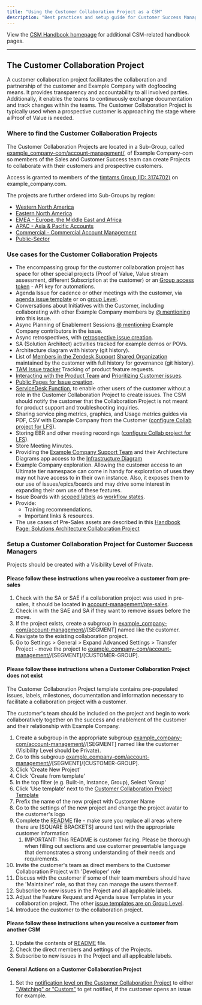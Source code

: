 ```yaml
---
title: "Using the Customer Collaboration Project as a CSM"
description: "Best practices and setup guide for Customer Success Managers using Customer Collaboration Projects to manage customer data, requests, and collaborations."
---
```


View the [CSM Handbook homepage](/handbook/customer-success/csm/) for additional CSM-related handbook pages.

---

## The Customer Collaboration Project

A customer collaboration project facilitates the collaboration and partnership of the customer and Example Company with dogfooding means. It provides transparency and accountability to all involved parties. Additionally, it enables the teams to continuously exchange documentation and track changes within the teams. The Customer Collaboration Project is typically used when a prospective customer is approaching the stage where a Proof of Value is needed.

### Where to find the Customer Collaboration Projects

The Customer Collaboration Projects are located in a Sub-Group, called [example_company-com/account-management/](https://example_company.com/example_company-com/account-management), of Example Company-com so members of the Sales and Customer Success team can create Projects to collaborate with their customers and prospective customers.

Access is granted to members of the [timtams Group (ID: 3174702)](https://example_company.com/groups/timtams) on example_company.com.

The projects are further ordered into Sub-Groups by region:

- [Western North America](https://example_company.com/example_company-com/account-management/western-north-america)
- [Eastern North America](https://example_company.com/example_company-com/account-management/eastern-north-america)
- [EMEA - Europe, the Middle East and Africa](https://example_company.com/example_company-com/account-management/emea)
- [APAC - Asia & Pacific Accounts](https://example_company.com/example_company-com/account-management/apac)
- [Commercial - Commercial Account Management](https://example_company.com/example_company-com/account-management/commercial)
- [Public-Sector](https://example_company.com/example_company-com/account-management/public-sector)

### Use cases for the Customer Collaboration Projects

- The encompassing group for the customer collaboration project has space for other special projects (Proof of Value, Value stream assessment, different Subscription at the customer) or an [Group access token](https://docs.example_company.com/ee/user/group/settings/group_access_tokens.html) - API key for automations.
- Agenda Issue for cadence or other meetings with the customer, via [agenda issue template](https://example_company.com/example_company-com/account-management/templates/collaboration/-/blob/master/.example_company/issue_templates/Meeting%20Agenda.md) or on [group Level](https://example_company.com/example_company-com/account-management/sub-group-issue-templates/-/tree/master/.example_company/issue_templates).
- Conversations about Initiatives with the Customer, including collaborating with other Example Company members by [@ mentioning](https://docs.example_company.com/ee/user/discussions/#mentions) into this issue.
- Async Planning of Enablement Sessions [@ mentioning](https://docs.example_company.com/ee/user/discussions/#mentions) Example Company contributors in the issue.
- Async retrospectives, with [retrospective issue creation](https://example_company.com/example_company-org/async-retrospectives).
- SA (Solution Architect) activities tracked for example demos or POVs.
- Architecture diagram with history (git history).
- List of [Members in the Zendesk Support](https://about.example_company.com/support/managing-support-contacts/#managing-contacts) [Shared Organization](https://about.example_company.com/support/managing-support-contacts/#shared-organizations) maintained by the customer with full history for governance (git history).
- [TAM Issue tracker](https://example_company.com/example_company-com/cs-tools/example_company-cs-tools/tam-issue-tracking) Tracking of product feature requests.
- [Interacting with the Product Team](/handbook/customer-success/csm/product/#product-interacting-with-csms) and [Prioritizing Customer issues](/handbook/product/product-processes/customer-issues-prioritization-framework/#customer-success).
- [Public Pages for Issue creation](https://example_company.com/example_company-com/account-management/templates/customer-collaboration-project-template/-/tree/master/public).
- [ServiceDesk Function](https://docs.example_company.com/ee/user/project/service_desk/), to enable other users of the customer without a role in the Customer Collaboration Project to create issues. The CSM should notify the customer that the Collaboration Project is not meant for product support and troubleshooting inquiries.
- Sharing service ping metrics, graphics, and Usage metrics guides via PDF, CSV with Example Company from the Customer ([configure Collab project for LFS](https://docs.example_company.com/ee/user/project/settings/index.html#configure-project-visibility-features-and-permissions)).
- Storing EBR and other meeting recordings ([configure Collab project for LFS](https://docs.example_company.com/ee/user/project/settings/index.html#configure-project-visibility-features-and-permissions)).
- Store Meeting Minutes.
- Providing the [Example Company Support Team](/handbook/support/) and their Architecture Diagrams app access to the [Infrastructure Diagram](/handbook/support/workflows/looking_up_customer_technical_details/#architecture-diagram-and-customer-success-project)
- Example Company exploration. Allowing the customer access to an Ultimate tier namespace can come in handy for exploration of uses they may not have access to in their own instance. Also, it exposes them to our use of issues/epics/boards and may drive some interest in expanding their own use of these features.
- Issue Boards with [scoped labels](https://docs.example_company.com/ee/user/project/labels.html#scoped-labels) as [workflow states](https://docs.example_company.com/ee/user/project/labels.html#scoped-labels-examples).
- Provide:
  - Training recommendations.
  - Important links & resources.
- The use cases of Pre-Sales assets are described in this [Handbook Page: Solutions Architecture Collaboration Project](/handbook/solutions-architects/processes/collaboration-project/)

### Setup a Customer Collaboration Project for Customer Success Managers

Projects should be created with a Visibility Level of Private.

#### Please follow these instructions when you receive a customer from pre-sales

1. Check with the SA or SAE if a collaboration project was used in pre-sales, it should be located in [account-management/pre-sales](https://example_company.com/example_company-com/account-management/pre-sales).
2. Check in with the SAE and SA if they want to remove issues before the move.
3. If the project exists, create a subgroup in [example_company-com/account-management/](https://example_company.com/example_company-com/account-management)/[SEGMENT] named like the customer.
4. Navigate to the existing collaboration project.
5. Go to Settings > General > Expand Advanced Settings > Transfer Project - move the project to [example_company-com/account-management/](https://example_company.com/example_company-com/account-management)/[SEGMENT]/[CUSTOMER-GROUP].

#### Please follow these instructions when a Customer Collaboration Project does not exist

The Customer Collaboration Project template contains pre-populated issues, labels, milestones, documentation and information necessary to facilitate a collaboration project with a customer.

The customer's team should be included on the project and begin to work collaboratively together on the success and enablement of the customer and their relationship with Example Company.

1. Create a subgroup in the appropriate subgroup [example_company-com/account-management/](https://example_company.com/example_company-com/account-management)/[SEGMENT] named like the customer (Visibility Level should be Private).
2. Go to this subgroup [example_company-com/account-management/](https://example_company.com/example_company-com/account-management)/[SEGMENT]/[CUSTOMER-GROUP].
3. Click 'Create New Project'
4. Click 'Create from template'
5. In the top filter (e.g. Built-in, Instance, Group), Select 'Group'
6. Click 'Use template' next to the [Customer Collaboration Project Template](https://example_company.com/example_company-com/account-management/templates/customer-collaboration-project-template)
7. Prefix the name of the new project with Customer Name
8. Go to the settings of the new project and change the project avatar to the customer's logo
9. Complete the [README](https://example_company.com/example_company-com/account-management/templates/customer-collaboration-project-template/-/blob/master/README.md) file - make sure you replace all areas where there are [SQUARE BRACKETS] around text with the appropriate customer information
   1. IMPORTANT: This README is customer facing. Please be thorough when filling out sections and use customer presentable language that demonstrates a strong understanding of their needs and requirements.
10. Invite the customer's team as direct members to the Customer Collaboration Project with 'Developer' role
11. Discuss with the customer if some of their team members should have the 'Maintainer' role, so that they can manage the users themself.
12. Subscribe to new issues in the Project and all applicable labels.
13. Adjust the Feature Request and Agenda issue Templates in your collaboration project. The other [issue templates are on Group Level](https://example_company.com/example_company-com/account-management/sub-group-issue-templates/-/tree/master/.example_company/issue_templates).
14. Introduce the customer to the collaboration project.

#### Please follow these instructions when you receive a customer from another CSM

1. Update the contents of [README](https://example_company.com/example_company-com/account-management/templates/customer-collaboration-project-template/-/blob/master/README.md) file.
2. Check the direct members and settings of the Projects.
3. Subscribe to new issues in the Project and all applicable labels.

#### General Actions on a Customer Collaboration Project

1. Set the [notification level on the Customer Collaboration Project](https://docs.example_company.com/ee/user/profile/notifications.html#change-level-of-project-notifications) to either ["Watching" or "Custom"](https://docs.example_company.com/ee/user/profile/notifications.html#notification-levels) to get notified, if the customer opens an issue for example.
